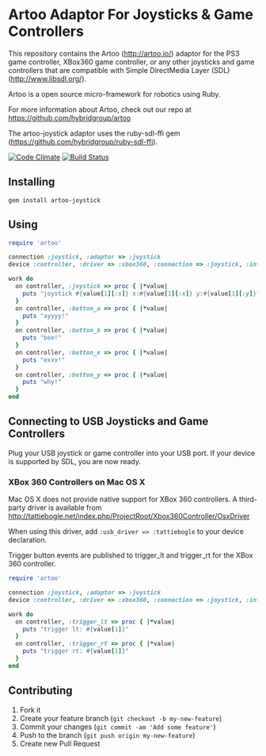 # Artoo Adaptor For Joysticks & Game Controllers

This repository contains the Artoo (http://artoo.io/) adaptor for the PS3 game controller, XBox360 game controller, or any other joysticks and game controllers that are compatible with Simple DirectMedia Layer (SDL) (http://www.libsdl.org/). 

Artoo is a open source micro-framework for robotics using Ruby.

For more information about Artoo, check out our repo at https://github.com/hybridgroup/artoo

The artoo-joystick adaptor uses the ruby-sdl-ffi gem (https://github.com/hybridgroup/ruby-sdl-ffi).

[![Code Climate](https://codeclimate.com/github/hybridgroup/artoo-joystick.png)](https://codeclimate.com/github/hybridgroup/artoo-joystick) [![Build Status](https://travis-ci.org/hybridgroup/artoo-joystick.png?branch=master)](https://travis-ci.org/hybridgroup/artoo-joystick)

## Installing

```
gem install artoo-joystick
```

## Using

```ruby
require 'artoo'

connection :joystick, :adaptor => :joystick
device :controller, :driver => :xbox360, :connection => :joystick, :interval => 0.1

work do
  on controller, :joystick => proc { |*value|
    puts "joystick #{value[1][:s]} x:#{value[1][:x]} y:#{value[1][:y]}"
  }
  on controller, :button_a => proc { |*value|
    puts "ayyyy!"
  }
  on controller, :button_b => proc { |*value|
    puts "bee!"
  }
  on controller, :button_x => proc { |*value|
    puts "exxx!"
  }
  on controller, :button_y => proc { |*value|
    puts "why!"
  }
end
```

## Connecting to USB Joysticks and Game Controllers

Plug your USB joystick or game controller into your USB port. If your device is supported by SDL, you are now ready.

### XBox 360 Controllers on Mac OS X

Mac OS X does not provide native support for XBox 360 controllers. A third-party driver is available from http://tattiebogle.net/index.php/ProjectRoot/Xbox360Controller/OsxDriver

When using this driver, add `:usb_driver => :tattiebogle` to your device declaration.

Trigger button events are published to trigger_lt and trigger_rt for the XBox 360 controller.

```ruby
require 'artoo'

connection :joystick, :adaptor => :joystick
device :controller, :driver => :xbox360, :connection => :joystick, :interval => 0.1, :usb_driver => :tattiebogle

work do
  on controller, :trigger_lt => proc { |*value|
    puts "trigger lt: #{value[1]}"
  }
  on controller, :trigger_rt => proc { |*value|
    puts "trigger rt: #{value[1]}"
  }
end
```

## Contributing

1. Fork it
2. Create your feature branch (`git checkout -b my-new-feature`)
3. Commit your changes (`git commit -am 'Add some feature'`)
4. Push to the branch (`git push origin my-new-feature`)
5. Create new Pull Request
